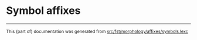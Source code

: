 
# Symbol affixes

* * *

<small>This (part of) documentation was generated from [src/fst/morphology/affixes/symbols.lexc](https://github.com/giellalt/lang-ipk/blob/main/src/fst/morphology/affixes/symbols.lexc)</small>
